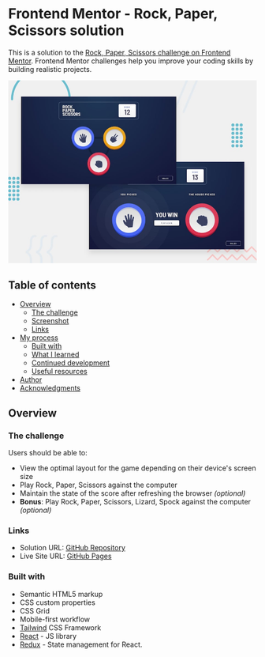# Frontend Mentor - Rock, Paper, Scissors solution

This is a solution to the [Rock, Paper, Scissors challenge on Frontend Mentor](https://www.frontendmentor.io/challenges/rock-paper-scissors-game-pTgwgvgH). Frontend Mentor challenges help you improve your coding skills by building realistic projects.

![Design preview for the Rock, Paper, Scissors coding challenge](./public/assets/desktop-preview.jpg)

## Table of contents

- [Overview](#overview)
  - [The challenge](#the-challenge)
  - [Screenshot](#screenshot)
  - [Links](#links)
- [My process](#my-process)
  - [Built with](#built-with)
  - [What I learned](#what-i-learned)
  - [Continued development](#continued-development)
  - [Useful resources](#useful-resources)
- [Author](#author)
- [Acknowledgments](#acknowledgments)

## Overview

### The challenge

Users should be able to:

- View the optimal layout for the game depending on their device's screen size
- Play Rock, Paper, Scissors against the computer
- Maintain the state of the score after refreshing the browser _(optional)_
- **Bonus**: Play Rock, Paper, Scissors, Lizard, Spock against the computer _(optional)_

### Links

- Solution URL: [GitHub Repository](https://github.com/jukha/rock-paper-scissor-game)
- Live Site URL: [GitHub Pages](https://jukha.github.io/rock-paper-scissor-game/)

### Built with

- Semantic HTML5 markup
- CSS custom properties
- CSS Grid
- Mobile-first workflow
- [Tailwind](https://tailwindcss.com/) CSS Framework
- [React](https://reactjs.org/) - JS library
- [Redux](https://redux.js.org/) - State management for React.
